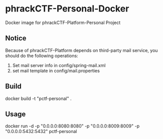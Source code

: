 # phrackCTF-Personal-Docker
Docker image for phrackCTF-Platform-Personal Project

## Notice
Because of phrackCTF-Platform depends on third-party mail service, you should do the following operations:
1. Set mail server info in config/spring-mail.xml
2. set mail template in config/mail.properties

## Build
docker build -t "pctf-personal" .

## Usage
docker run -d -p "0.0.0.0:8080:8080" -p "0.0.0.0:8009:8009" -p "0.0.0.0:5432:5432" pctf-personal
